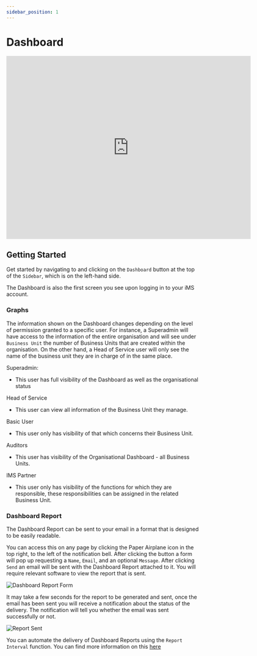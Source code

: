 ```yaml
---
sidebar_position: 1
---
```


# Dashboard

<iframe width="640" height="480" src="https://www.youtube.com/embed/9nhEHg23Fqk" title="Graphs and Reports" alt="01-01 - Dashboard (Video)" frameborder="0" allow="fullscreen" allowfullscreen></iframe>

## Getting Started

Get started by navigating to and clicking on the `Dashboard` button at the top of the `Sidebar`, which is on the left-hand side.

The Dashboard is also the first screen you see upon logging in to your iMS account.

### Graphs

The information shown on the Dashboard changes depending on the level of permission granted to a specific user. For instance, a Superadmin will have access to the information of the entire organisation and will see under `Business Unit` the number of Business Units that are created within the organisation. On the other hand, a Head of Service user will only see the name of the business unit they are in charge of in the same place.

Superadmin:

+ This user has full visibility of the Dashboard as well as the organisational status

Head of Service 

+ This user can view all information of the Business Unit they manage.

Basic User

+ This user only has visibility of that which concerns their Business Unit.

Auditors

+ This user has visibility of the Organisational Dashboard - all Business Units.

IMS Partner

+ This user only has visibility of the functions for which they are responsible, these responsibilities can be assigned in the related Business Unit.

### Dashboard Report

The Dashboard Report can be sent to your email in a format that is designed to be easily readable.

You can access this on any page by clicking the Paper Airplane icon in the top right, to the left of the notification bell. After clicking the button a form will pop up requesting a `Name`, `Email`, and an optional `Message`. After clicking `Send` an email will be sent with the Dashboard Report attached to it. You will require relevant software to view the report that is sent.

<img src="/img/DocImg/General Information/Dashboard/Dashboard_Report_Form.png" alt="Dashboard Report Form" class="center" />

It may take a few seconds for the report to be generated and sent, once the email has been sent you will receive a notification about the status of the delivery. The notification will tell you whether the email was sent successfully or not.

<img src="/img/DocImg/General Information/Dashboard/Report_Sent.png" alt="Report Sent" class="center" />

You can automate the delivery of Dashboard Reports using the `Report Interval` function. You can find more information on this [here][Report Interval]

[Report Interval]: ./Our%20IMS/system_defaults#report-intervals